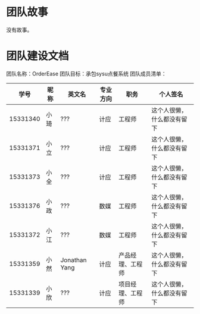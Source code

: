 # 团队故事
没有故事。

# 团队建设文档
团队名称：OrderEase
团队目标：承包sysu点餐系统
团队成员清单：

学号 | 昵称 | 英文名 | 专业方向 | 职务 | 个人签名
------- | ------- | ------- | ------- | ------- | ------- |
15331340 | 小琦 | ??? | 计应 | 工程师 | 这个人很懒，什么都没有留下 |
15331371 | 小立 | ??? | 计应 | 工程师 | 这个人很懒，什么都没有留下 |
15331373 | 小全 | ??? | 计应 | 工程师 | 这个人很懒，什么都没有留下 |
15331376 | 小政 | ??? | 数媒 | 工程师 | 这个人很懒，什么都没有留下 |
15331372 | 小江 | ??? | 数媒 | 工程师 | 这个人很懒，什么都没有留下 |
15331359 | 小然 | Jonathan Yang | 计应 |  产品经理、工程师| 这个人很懒，什么都没有留下 |
15331339 | 小欣 | ??? | 计应 |  项目经理、工程师| 这个人很懒，什么都没有留下 |



